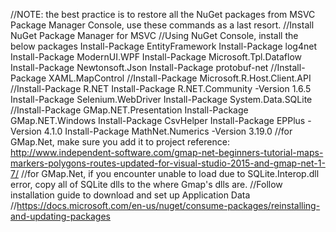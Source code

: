 //NOTE: the best practice is to restore all the NuGet packages from MSVC Package Manager Console, use these commands as a last resort.
//Install NuGet Package Manager for MSVC
//Using NuGet Console, install the below packages
Install-Package EntityFramework
Install-Package log4net
Install-Package ModernUI.WPF
Install-Package Microsoft.Tpl.Dataflow
Install-Package Newtonsoft.Json
Install-Package protobuf-net
//Install-Package XAML.MapControl
//Install-Package Microsoft.R.Host.Client.API
//Install-Package R.NET
Install-Package R.NET.Community -Version 1.6.5
Install-Package Selenium.WebDriver
Install-Package System.Data.SQLite
//Install-Package GMap.NET.Presentation
Install-Package GMap.NET.Windows
Install-Package CsvHelper
Install-Package EPPlus -Version 4.1.0
Install-Package MathNet.Numerics -Version 3.19.0
//for GMap.Net, make sure you add it to project reference: http://www.independent-software.com/gmap-net-beginners-tutorial-maps-markers-polygons-routes-updated-for-visual-studio-2015-and-gmap-net-1-7/
//for GMap.Net, if you encounter unable to load due to SQLite.Interop.dll error, copy all of SQLite dlls to the where Gmap's dlls are.
//Follow installation guide to download and set up Application Data
//https://docs.microsoft.com/en-us/nuget/consume-packages/reinstalling-and-updating-packages
